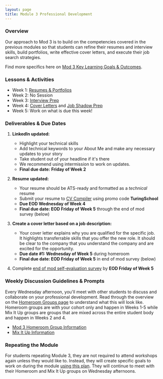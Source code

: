 ```yaml
---
layout: page
title: Module 3 Professional Development
---
```


### Overview
Our approach to Mod 3 is to build on the competencies covered in the previous modules so that students can refine their resumes and interview skills, build portfolios, write effective cover letters, and execute their job search strategies.

Find more specifics here on [Mod 3 Key Learning Goals & Outcomes](/module_three/mod3_learning_goals).

### Lessons & Activities
* Week 1: [Resumes & Portfolios](/module_three/mod3_week1)
* Week 2:  No Session
* Week 3: [Interview Prep](/module_three/mod3_week5)
* Week 4: [Cover Letters](https://careerdev.turing.edu/module_three/week_3_coverletter)
           and [Job Shadow Prep](/module_three/job_shadow_overview) 
* Week 5: Work on what is due this week! 

### Deliverables & Due Dates

1. **LinkedIn updated:**
   * Highlight your technical skills
   * Add technical keywords to your About Me and make any necessary updates to your story
   * Take student out of your headline if it's there
   * We recommend using intermission to work on updates. 
   * **Final due date:** **Friday of Week 2**
   
2. **Resume updated:**
   * Your resume should be ATS-ready and formatted as a *technical* resume
   * Submit your resume to [CV Compiler](https://cvcompiler.com/students/turingschool) using promo code **TuringSchool** 
   * **Due EOD Wednesday of Week 4**
   * **Final due date: EOD Friday of Week 5** through the end of mod survey (below)
   
3. **Create a cover letter based on a job description:** 
   * Your cover letter explains why you are qualified for the specific job. It highlights transferrable skills that you offer the new role. It should be clear to      the company that you understand the company and are excited for the opportunity.
   * **Due date #1: Wednesday of Week 5** during homeroom
   * **Final due date: EOD Friday of Week 5** in end of mod survey (below)
   
4. Complete [end of mod self-evaluation survey](https://airtable.com/shrBZWvdZfHSeey57) by **EOD Friday of Week 5**

### Weekly Discussion Guidelines & Prompts
Every Wednesday afternoon, you'll meet with other students to discuss and collaborate on your professional development. Read through the overview on the [Homeroom Groups page](/student_discussion_groups/index) to understand what this will look like. Homeroom groups are with your cohort only and happen in Weeks 1-5 while Mix It Up groups are groups that are mixed across the entire student body and happen in Weeks 2 and 4.

* [Mod 3 Homeroom Group Information](/student_discussion_groups/mod3_homeroom_discussion_prompts)
* [Mix It Up Information](/mixed_groups)

### Repeating the Module
For students repeating Module 3, they are not required to attend workshops again unless they would like to. Instead, they will create specific goals to work on during the module [using this plan](/module_three/m3_repeat_plan). They will continue to meet with their Homeroom and Mix It Up groups on Wednesday afternoons. 
